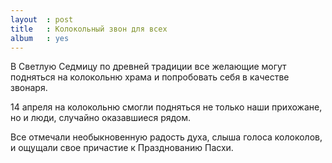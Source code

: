 ```yaml
---
layout  : post
title   : Колокольный звон для всех
album   : yes
---
```

В Светлую Седмицу по древней традиции все желающие могут подняться на колокольню храма и попробовать себя в качестве звонаря. 

14 апреля на колокольню смогли подняться не только наши прихожане, но и люди, случайно оказавшиеся рядом.

Все отмечали необыкновенную радость духа, слыша голоса колоколов, и ощущали свое причастие к Празднованию Пасхи.
